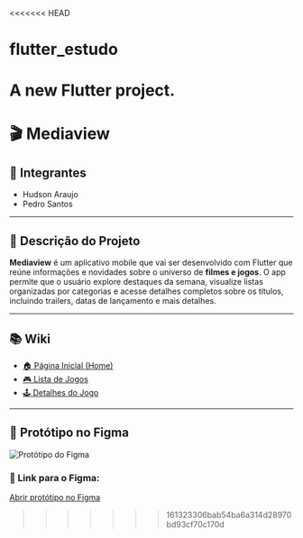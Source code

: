 <<<<<<< HEAD
# flutter_estudo

A new Flutter project.
=======
# 🎬 Mediaview

## 👥 Integrantes
- Hudson Araujo  
- Pedro Santos

---

## 📝 Descrição do Projeto

**Mediaview** é um aplicativo mobile que vai ser desenvolvido com Flutter que reúne informações e novidades sobre o universo de **filmes e jogos**. O app permite que o usuário
explore destaques da semana, visualize listas organizadas por categorias e acesse detalhes completos sobre os títulos, incluindo trailers, datas de lançamento e mais detalhes.

---

## 📚 Wiki

- [🏠 Página Inicial (Home)](https://github.com/hudson12345/App_Jogos/wiki)
- [🎮 Lista de Jogos](https://github.com/hudson12345/App_Jogos/wiki/Jogos)
- [🕹️ Detalhes do Jogo](https://github.com/hudson12345/App_Jogos/wiki/Descrição)

---

## 🧪 Protótipo no Figma

![Protótipo do Figma](https://github.com/user-attachments/assets/83702585-4dea-4bc1-a3ce-a2b9f1c94f71)


### 🔗 Link para o Figma:
[Abrir protótipo no Figma](https://www.figma.com/design/sRLsPSpRKvDtX9T1rvGGVn/Untitled?node-id=0-1&t=0qVADLskjuOnNIA7-1)
>>>>>>> 161323306bab54ba6a314d28970bd93cf70c170d
